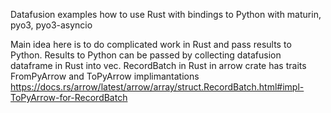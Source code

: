 Datafusion examples how to use Rust with bindings to Python with maturin, pyo3, pyo3-asyncio

Main idea here is to do complicated work in Rust and pass results to Python. 
Results to Python can be passed by collecting datafusion dataframe in Rust into vec<RecordBatch>.
RecordBatch in Rust in arrow crate has traits FromPyArrow and ToPyArrow implimantations 
https://docs.rs/arrow/latest/arrow/array/struct.RecordBatch.html#impl-ToPyArrow-for-RecordBatch
